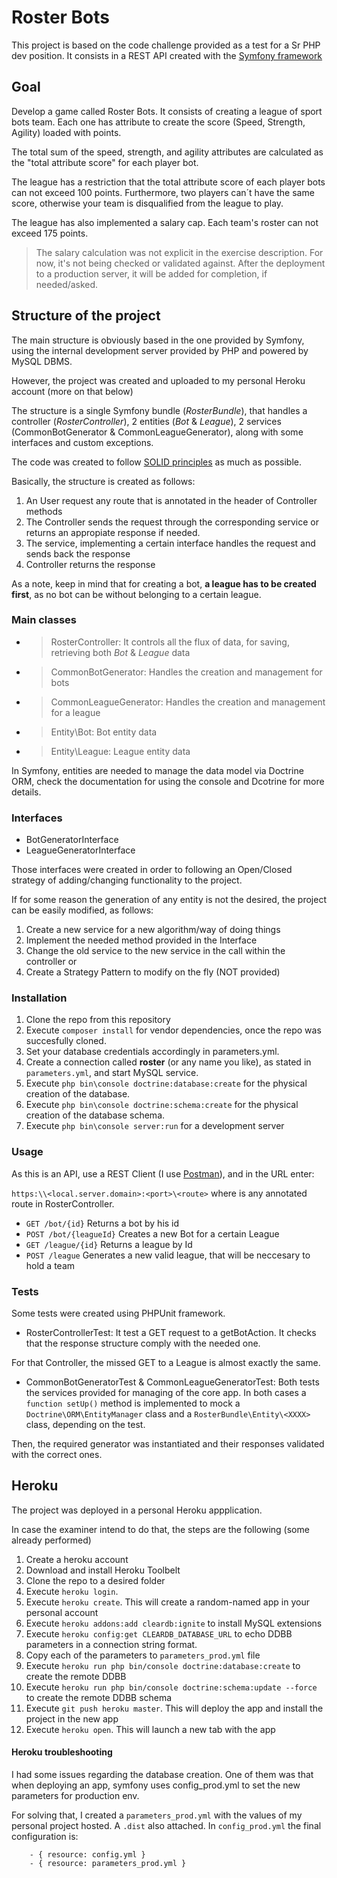 # Roster Bots

This project is based on the code challenge provided as a test for a Sr PHP dev position.
It consists in a REST API created with the [Symfony framework](https://symfony.com/)

## Goal

Develop a game called Roster Bots. It consists of creating a league of sport bots team. Each one has attribute to create the score (Speed, Strength, Agility) loaded with points.

The total sum of the speed, strength, and agility attributes are calculated as the "total attribute score" for each player bot.

The league has a restriction that the total attribute score of each player bots can not exceed 100 points. Furthermore, two players can´t have the same score, otherwise your team is disqualified from the league to play.

The league has also implemented a salary cap. Each team's roster can not exceed 175 points.

> The salary calculation was not explicit in the exercise description. For now, it's not being checked or validated against. After the deployment to a production server, it will be added for completion, if needed/asked.


## Structure of the project

The main structure is obviously based in the one provided by Symfony, using the internal development server provided by PHP and powered by MySQL DBMS.

However, the project was created and uploaded to my personal Heroku account (more on that below)

The structure is a single Symfony bundle (_RosterBundle_), that handles a controller (_RosterController_), 2 entities (_Bot_ & _League_), 2 services (CommonBotGenerator & CommonLeagueGenerator), along with some interfaces and custom exceptions.

The code was created to follow [SOLID principles](https://en.wikipedia.org/wiki/SOLID_(object-oriented_design)) as much as possible.

Basically, the structure is created as follows:

1. An User request any route that is annotated in the header of Controller methods
2. The Controller sends the request through the corresponding service or returns an appropiate response if needed.
3. The service, implementing a certain interface handles the request and sends back the response
4. Controller returns the response

As a note, keep in mind that for creating a bot, __a league has to be created first__, as no bot can be without belonging to a certain league.

### Main classes

- > RosterController: It controls all the flux of data, for saving, retrieving both _Bot_ & _League_ data
- > CommonBotGenerator: Handles the creation and management for bots
- > CommonLeagueGenerator: Handles the creation and management for a league
- > Entity\Bot: Bot entity data
- > Entity\League: League entity data

In Symfony, entities are needed to manage the data model via Doctrine ORM, check the documentation for using the console and Dcotrine for more details.

### Interfaces

- BotGeneratorInterface
- LeagueGeneratorInterface

Those interfaces were created in order to following an Open/Closed strategy of adding/changing functionality to the project.

If for some reason the generation of any entity is not the desired, the project can be easily modified, as follows:

1. Create a new service for a new algorithm/way of doing things
2. Implement the needed method provided in the Interface
3. Change the old service to the new service in the call within the controller or
4. Create a Strategy Pattern to modify on the fly (NOT provided)

### Installation

1. Clone the repo from this repository
2. Execute `composer install` for vendor dependencies, once the repo was succesfully cloned.
3. Set your database credentials accordingly in parameters.yml.
4. Create a connection called __roster__ (or any name you like), as stated in `parameters.yml`, and start  MySQL service.
5. Execute `php bin\console doctrine:database:create` for the physical creation of the database.
6. Execute `php bin\console doctrine:schema:create` for the physical creation of the database schema.
7. Execute `php bin\console server:run` for a development server

### Usage

As this is an API, use a REST Client (I use [Postman](https://www.getpostman.com/)), and in the URL enter:

`https:\\<local.server.domain>:<port>\<route>` where <route> is any annotated route in RosterController.

- `GET /bot/{id}` Returns a bot by his id
- `POST /bot/{leagueId}` Creates a new Bot for a certain League
- `GET /league/{id}` Returns a league by Id
- `POST /league` Generates a new valid league, that will be neccesary to hold a team

### Tests

Some tests were created using PHPUnit framework.

- RosterControllerTest: It test a GET request to a getBotAction. It checks that the response structure comply with the needed one.

For that Controller, the missed GET to a League is almost exactly the same.

- CommonBotGeneratorTest & CommonLeagueGeneratorTest: Both tests the services provided for managing of the core app. In both cases a `function setUp()` method is implemented to mock a `Doctrine\ORM\EntityManager` class and a `RosterBundle\Entity\<XXXX>` class, depending on the test.

Then, the required generator was instantiated and their responses validated with the correct ones.

## Heroku

The project was deployed in a personal Heroku appplication.

In case the examiner intend to do that, the steps are the following (some already performed)

1. Create a heroku account
2. Download and install Heroku Toolbelt
3. Clone the repo to a desired folder
4. Execute `heroku login`.
5. Execute `heroku create`. This will create a random-named app in your personal account
6. Execute `heroku addons:add cleardb:ignite` to install MySQL extensions
7. Execute `heroku config:get CLEARDB_DATABASE_URL` to echo DDBB parameters in a connection string format.
8. Copy each of the parameters to `parameters_prod.yml` file
9. Execute `heroku run php bin/console doctrine:database:create` to create the remote DDBB
10. Execute `heroku run php bin/console doctrine:schema:update --force` to create the remote DDBB schema
11. Execute `git push heroku master`. This will deploy the app and install the project in the new app
8. Execute `heroku open`. This will launch a new tab with the app

#### Heroku troubleshooting

I had some issues regarding the database creation. One of them was that when deploying an app, symfony uses config_prod.yml to set the new parameters for production env.

For solving that, I created a `parameters_prod.yml` with the values of my personal project hosted. A `.dist` also attached.
In `config_prod.yml` the final configuration is:

```imports:
    - { resource: config.yml }
    - { resource: parameters_prod.yml }
```



